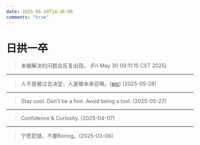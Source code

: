 ```yaml
---
date: 2025-05-28T14:36:00
comments: "true"
---
```


# 日拱一卒

> 未被解决的问题会反复出现。 (Fri May 30 09:11:15 CST 2025)

---

> 人不是被过去决定，人是被未来召唤。([src](https://www.bilibili.com/video/BV183411U78u/)) (2025-05-28) 

---

> Stay cool. Don't be a fool. Avoid being a tool. (2025-05-27)

---

> Confidence & Curiosity. (2025-04-07)

---

> 宁愿犯错，不要Boring。(2025-03-08)









